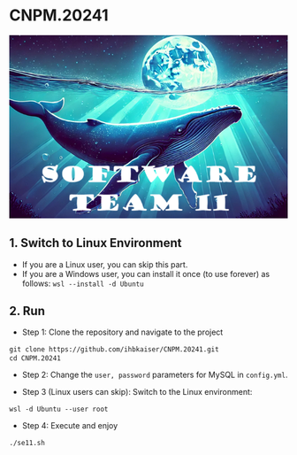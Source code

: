 # CNPM.20241
<div style="text-align: center;">
    <img src="assets/INTRO.png" alt="Introduction Image">
</div>

## 1. Switch to Linux Environment
- If you are a Linux user, you can skip this part.
- If you are a Windows user, you can install it once (to use forever) as follows: `wsl --install -d Ubuntu`

## 2. Run
- Step 1: Clone the repository and navigate to the project

 ```
 git clone https://github.com/ihbkaiser/CNPM.20241.git 
 cd CNPM.20241
 ```
- Step 2: Change the `user, password` parameters for MySQL in `config.yml`.

- Step 3 (Linux users can skip): Switch to the Linux environment:
```
wsl -d Ubuntu --user root
```
- Step 4: Execute and enjoy

```
./se11.sh
```

